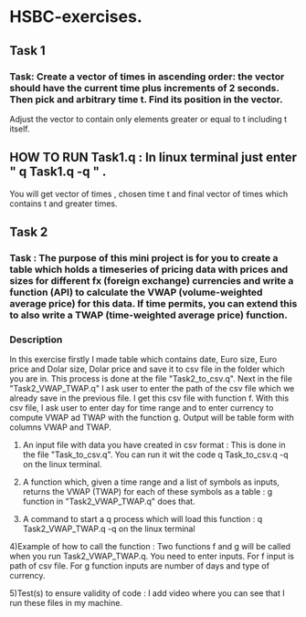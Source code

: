 # HSBC-exercises.

## Task 1

### Task:  Create a vector of times in ascending order: the vector should have the current time plus increments of 2 seconds. Then pick and arbitrary time t. Find its position in the vector.
Adjust the vector to contain only elements greater or equal to t including t itself.

## HOW TO RUN Task1.q : In linux terminal just  enter " q Task1.q -q " .

You will get vector of times , chosen time t and final vector of times  which contains t and greater times.


## Task 2

### Task : The purpose of this mini project is for you to create a table which holds a timeseries of pricing data with prices and sizes for different fx (foreign exchange) currencies and write a function (API) to calculate the VWAP (volume-weighted average price) for this data. If time permits, you can extend this to also write a TWAP (time-weighted average price) function.

### Description
In this exercise firstly I made table which contains date, Euro size, Euro price  and Dolar size, Dolar  price  and save it to csv file in the folder which you are in. This process is done at the file "Task2_to_csv.q". Next in the file "Task2_VWAP_TWAP.q"  I ask user to enter the path of the csv file which we already save in the previous file. I get this csv file with function f. With this csv file, I ask user to enter day for time range and to enter currency to compute VWAP ad TWAP with the function g. Output will be table form with columns VWAP and TWAP. 
 
1) An input file with data you have created in csv format : This is done in the file "Task_to_csv.q". You can run it wit the code      q Task_to_csv.q -q   on the linux terminal.


2) A function which, given a time range and a list of symbols as inputs, returns the VWAP (TWAP) for each of these symbols as a table : g function in "Task2_VWAP_TWAP.q" does that.


3) A command to start a q process which will load this function : q Task2_VWAP_TWAP.q -q  on the linux terminal


4)Example of how to call the function  : Two functions f and g will be called when you run Task2_VWAP_TWAP.q. You need to enter inputs. For f input is path of csv file. For g function inputs are  number of days and type of currency.


 5)Test(s) to ensure validity of code   : I add video where you can see that I run these files in my machine. 
